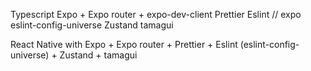 Typescript
Expo + Expo router + expo-dev-client
Prettier
Eslint // expo eslint-config-universe
Zustand
tamagui

React Native with Expo + Expo router + Prettier + Eslint (eslint-config-universe) + Zustand + tamagui